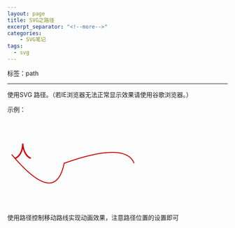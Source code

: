 ```yaml
---
layout: page
title: SVG之路径
excerpt_separator: "<!--more-->"
categories:
    - SVG笔记  
tags:
  - svg
---  
```

 标签：path
<!--more-->   
---  
  
使用SVG 路径。（若IE浏览器无法正常显示效果请使用谷歌浏览器。）  

示例：  
  
<head>
		<meta charset="utf-8" />  
		<meta http-equiv="X-UA-Compatible" content="IE=11">
	</head>  
	
<body>	    

<svg width="360" height="200" xmlns="http://www.w3.org/2000/svg">
  <text font-family="microsoft yahei" font-size="40" x="0" y="0" fill="#cd0000">人
    <animateMotion path="M10,80 q100,120 120,20 q140,-50 160,0" begin="0s" dur="3s" repeatCount="indefinite"/>
  </text>
  <path d="M10,80 q100,120 120,20 q140,-50 160,0" stroke="#cd0000" stroke-width="2" fill="none" />
</svg>  
</body>  
  
使用路径控制移动路线实现动画效果，注意路径位置的设置即可  
  

